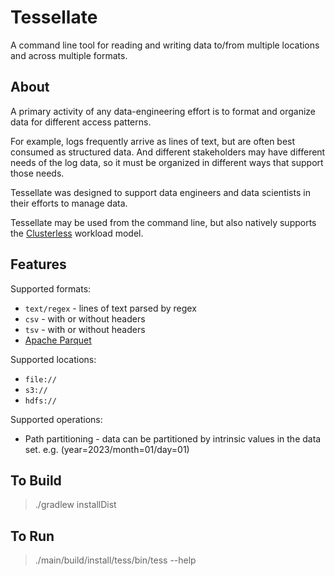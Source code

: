 # Tessellate

A command line tool for reading and writing data to/from multiple locations and across multiple formats.

## About

A primary activity of any data-engineering effort is to format and organize data for different access patterns.

For example, logs frequently arrive as lines of text, but are often best consumed as structured data. And different
stakeholders may have different needs of the log data, so it must be organized in different ways that support those
needs.

Tessellate was designed to support data engineers and data scientists in their efforts to manage data.

Tessellate may be used from the command line, but also natively supports the
[Clusterless](https://github.com/ClusterlessHQ/clusterless) workload model.

## Features

Supported formats:

- `text/regex` - lines of text parsed by regex
- `csv` - with or without headers
- `tsv` - with or without headers
- [Apache Parquet](https://parquet.apache.org)

Supported locations:

- `file://`
- `s3://`
- `hdfs://`

Supported operations:

- Path partitioning - data can be partitioned by intrinsic values in the data set. e.g. (year=2023/month=01/day=01)

## To Build

> ./gradlew installDist

## To Run

> ./main/build/install/tess/bin/tess --help
